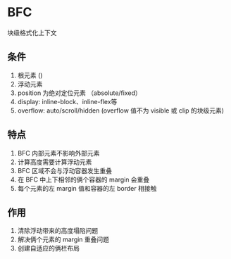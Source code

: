 # BFC

块级格式化上下文

## 条件

1. 根元素 (<html>)
2. 浮动元素
3. position 为绝对定位元素 （absolute/fixed）
4. display: inline-block、inline-flex等
5. overflow: auto/scroll/hidden (overflow 值不为 visible 或 clip 的块级元素)


## 特点

1. BFC 内部元素不影响外部元素
2. 计算高度需要计算浮动元素
3. BFC 区域不会与浮动容器发生重叠
4. 在 BFC 中上下相邻的俩个容器的 margin 会重叠
5. 每个元素的左 margin 值和容器的左 border 相接触


## 作用
1. 清除浮动带来的高度塌陷问题
2. 解决俩个元素的 margin 重叠问题
3. 创建自适应的俩栏布局